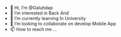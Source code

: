 - 👋 Hi, I’m @Galuhdap
- 👀 I’m interested in Back And
- 🌱 I’m currently learning In University
- 💞️ I’m looking to collaborate on 
develop Mobile App
- 📫 How to reach me ...

<!---
Galuhdap/Galuhdap is a ✨ special ✨ repository because its `README.md` (this file) appears on your GitHub profile.
You can click the Preview link to take a look at your changes.
--->
